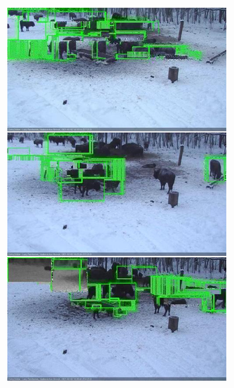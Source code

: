 ![20210202-161525-162529](in2/20210202/20210202-161525-162529_0_.jpg)
![20210202-162535-163541](in2/20210202/20210202-162535-163541_0_.jpg)
![20210202-163547-164552](in2/20210202/20210202-163547-164552_0_.jpg)

